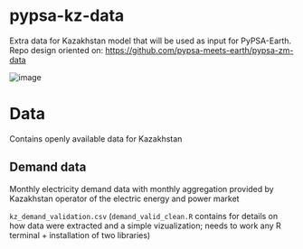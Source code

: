 # pypsa-kz-data
Extra data for Kazakhstan model that will be used as input for PyPSA-Earth.
Repo design oriented on: https://github.com/pypsa-meets-earth/pypsa-zm-data

![image](https://user-images.githubusercontent.com/61968949/231397315-bc490876-abb6-45c4-bf01-e26f90c9db93.png)

# Data

Contains openly available data for Kazakhstan

## Demand data

Monthly electricity demand data with monthly aggregation provided by Kazakhstan operator of the electric energy and power market

`kz_demand_validation.csv`
(`demand_valid_clean.R` contains for details on how data were extracted and a simple vizualization; needs to work any R terminal + installation of two libraries)
